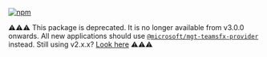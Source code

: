 
[![npm](https://img.shields.io/npm/v/@microsoft/mgt-teams-provider?style=for-the-badge)](https://www.npmjs.com/package/@microsoft/mgt-teams-provider)

⚠️⚠️⚠️ This package is deprecated. It is no longer available from v3.0.0 onwards. All new applications should use [`@microsoft/mgt-teamsfx-provider`](https://learn.microsoft.com/graph/toolkit/providers/teamsfx) instead. Still using v2.x.x? [Look here](https://www.npmjs.com/package/@microsoft/mgt-teams-provider/v/2.10.1) ⚠️⚠️⚠️